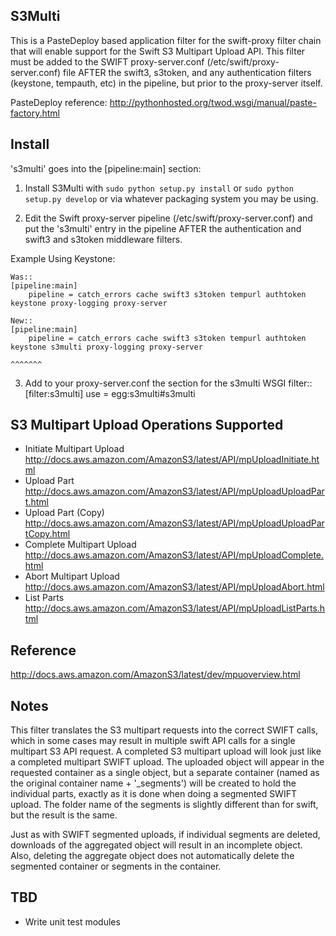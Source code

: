 S3Multi
-------

This is a PasteDeploy based application filter for the swift-proxy filter chain that will
enable support for the Swift S3 Multipart Upload API.   This filter must be added to the
SWIFT proxy-server.conf (/etc/swift/proxy-server.conf) file AFTER the swift3, s3token, and any 
authentication filters (keystone, tempauth, etc) in the pipeline, but prior to the proxy-server itself.

PasteDeploy reference:
http://pythonhosted.org/twod.wsgi/manual/paste-factory.html

Install
-------
's3multi' goes into the [pipeline:main] section:

1) Install S3Multi with ``sudo python setup.py install`` or ``sudo python
   setup.py develop`` or via whatever packaging system you may be using.

2) Edit the Swift proxy-server pipeline (/etc/swift/proxy-server.conf) and put the 's3multi' entry in the pipeline AFTER the authentication and swift3 and s3token middleware filters.

Example Using Keystone:

	Was::
	[pipeline:main]
		pipeline = catch_errors cache swift3 s3token tempurl authtoken keystone proxy-logging proxy-server
       
	New::
	[pipeline:main]
		pipeline = catch_errors cache swift3 s3token tempurl authtoken keystone s3multi proxy-logging proxy-server
		                                                                        ^^^^^^^

3) Add to your proxy-server.conf the section for the s3multi WSGI filter::
	[filter:s3multi]
	use = egg:s3multi#s3multi

S3 Multipart Upload Operations Supported
----------------------------------------
- Initiate Multipart Upload
	http://docs.aws.amazon.com/AmazonS3/latest/API/mpUploadInitiate.html
- Upload Part
	http://docs.aws.amazon.com/AmazonS3/latest/API/mpUploadUploadPart.html
- Upload Part (Copy)
	http://docs.aws.amazon.com/AmazonS3/latest/API/mpUploadUploadPartCopy.html
- Complete Multipart Upload
	http://docs.aws.amazon.com/AmazonS3/latest/API/mpUploadComplete.html
- Abort Multipart Upload
	http://docs.aws.amazon.com/AmazonS3/latest/API/mpUploadAbort.html
- List Parts
	http://docs.aws.amazon.com/AmazonS3/latest/API/mpUploadListParts.html

Reference
---------
http://docs.aws.amazon.com/AmazonS3/latest/dev/mpuoverview.html

Notes
-----
This filter translates the S3 multipart requests into the correct SWIFT calls, which in some cases may result in
multiple swift API calls for a single multipart S3 API request.  A completed S3 multipart upload will look just
like a completed multipart SWIFT upload.  The uploaded object will appear in the requested container as a 
single object, but a separate container (named as the original container name + '_segments') will be
created to hold the individual parts, exactly as it is done when doing a segmented SWIFT upload.  The folder
name of the segments is slightly different than for swift, but the result is the same.

Just as with SWIFT segmented uploads, if individual segments are deleted, downloads of the aggregated object
will result in an incomplete object.  Also, deleting the aggregate object does not automatically delete the
segmented container or segments in the container.

TBD
---
- Write unit test modules
